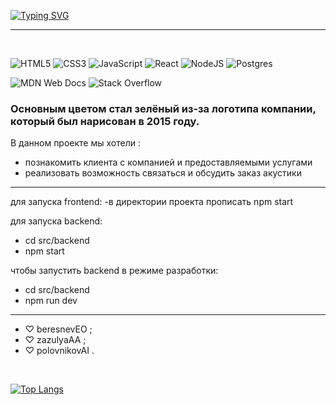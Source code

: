 [![Typing SVG](https://readme-typing-svg.herokuapp.com?color=428567&lines=Это+проект+сайта+Gekon)](https://git.io/typing-svg)

---

<br>

![HTML5](https://img.shields.io/badge/html5-%23E34F26.svg?style=for-the-badge&logo=html5&logoColor=white)
![CSS3](https://img.shields.io/badge/css3-%231572B6.svg?style=for-the-badge&logo=css3&logoColor=white)
![JavaScript](https://img.shields.io/badge/javascript-%23323330.svg?style=for-the-badge&logo=javascript&logoColor=%23F7DF1E)
![React](https://img.shields.io/badge/react-%2320232a.svg?style=for-the-badge&logo=react&logoColor=%2361DAFB)
![NodeJS](https://img.shields.io/badge/node.js-6DA55F?style=for-the-badge&logo=node.js&logoColor=white)
![Postgres](https://img.shields.io/badge/postgres-%23316192.svg?style=for-the-badge&logo=postgresql&logoColor=white)
<br>

![MDN Web Docs](https://img.shields.io/badge/MDN_Web_Docs-black?style=for-the-badge&logo=mdnwebdocs&logoColor=white)
![Stack Overflow](https://img.shields.io/badge/-Stackoverflow-FE7A16?style=for-the-badge&logo=stack-overflow&logoColor=white)
<br>
### Основным цветом стал зелёный из-за логотипа компании, который был нарисован в 2015 году.

В данном проекте мы хотели :
- познакомить клиента с компанией и предоставляемыми услугами
- реализовать возможность связаться и обсудить заказ акустики

---

для запуска frontend:
-в директории проекта прописать npm start

для запуска backend:
- cd src/backend
- npm start

чтобы запустить backend в режиме разработки:
- cd src/backend
- npm run dev

---
- ♡ beresnevEO ;
- ♡ zazulyaAA ;
- ♡ polovnikovAI .

<br>

[![Top Langs](https://github-readme-stats.vercel.app/api/top-langs/?username=polovnikovAI&layout=compact)](https://github.com/anuraghazra/github-readme-stats)
